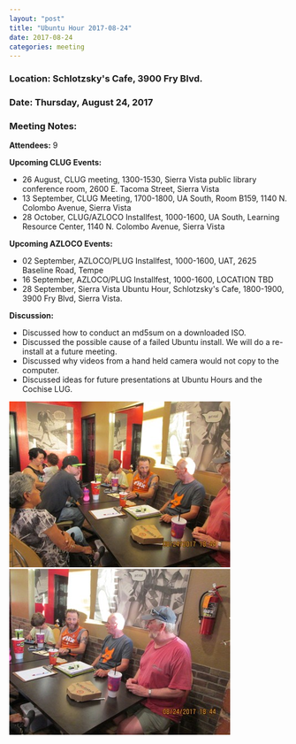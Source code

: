 ```yaml
---
layout: "post"
title: "Ubuntu Hour 2017-08-24"
date: 2017-08-24
categories: meeting
---
```


### Location: Schlotzsky's Cafe, 3900 Fry Blvd.

### Date: Thursday, August 24, 2017

### Meeting Notes:

**Attendees:** 9

**Upcoming CLUG Events:**

 * 26 August, CLUG meeting, 1300-1530, Sierra Vista public library conference room, 2600 E. Tacoma Street, Sierra Vista
 * 13 September, CLUG Meeting, 1700-1800, UA South, Room B159, 1140 N. Colombo Avenue, Sierra Vista
 * 28 October, CLUG/AZLOCO Installfest, 1000-1600, UA South, Learning Resource Center, 1140 N. Colombo Avenue, Sierra Vista

**Upcoming AZLOCO Events:**

 * 02 September, AZLOCO/PLUG Installfest, 1000-1600, UAT, 2625 Baseline Road, Tempe
 * 16 September, AZLOCO/PLUG Installfest, 1000-1600, LOCATION TBD
 * 28 September, Sierra Vista Ubuntu Hour, Schlotzsky's Cafe, 1800-1900, 3900 Fry Blvd, Sierra Vista.
 
**Discussion:**

 * Discussed how to conduct an md5sum on a downloaded ISO.
 * Discussed the possible cause of a failed Ubuntu install.  We will do a re-install at a  future meeting.
 * Discussed why videos from a hand held camera would not copy to the computer.
 * Discussed ideas for future presentations at Ubuntu Hours and the Cochise LUG.
 
![alt text](https://raw.githubusercontent.com/CochiseLinuxUsersGroup/CochiseLinuxUsersGroup.github.io/master/images/SierraVistaUbuntuHour_2017-08-24_1-400x400.JPG)
![alt text](https://raw.githubusercontent.com/CochiseLinuxUsersGroup/CochiseLinuxUsersGroup.github.io/master/images/SierraVistaUbuntuHour_2017-08-24_2-400x400.JPG)
